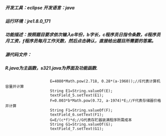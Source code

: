 ##### **开发工具**：eclipse   **开发语言**：java
##### **运行环境**：jre1.8.0_171
##### **功能描述**：按照题目要求依次输入a年份，b字长，c程序员日指令条数，d程序员月工资，f程序员每月工作天数，然后点击确认，直接给出题目所需要的答案。
##### **源代码文件**：
##### R.java为主函数，s321.java为界面及功能函数.

    					E=4080*Math.pow(2.718, 0.28*(a-1960));//E代表计算机容量并计算
    					String E1=String.valueOf(E);
    					textField_5.setText(E1);
    					F=0.003*b*Math.pow(0.72, a-1974)*E;//F代表存储器价格并计算
    					String F1=String.valueOf(F);
    					textField_6.setText(F1);
    					G=E/(c*f)*d;//G代表存贮器装满程序所需成本
    					String G1=String.valueOf(G);
    					textField_7.setText(G1);

